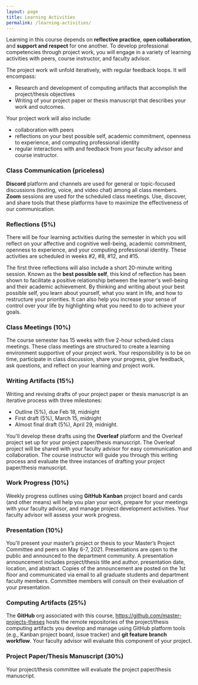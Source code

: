 ```yaml
---
layout: page
title: Learning Activities
permalink: /learning-activities/
---
```

Learning in this course depends on **reflective practice**, 
**open collaboration**, and **support and respect** for one another.
To develop professional competencies through project work, you will engage in 
a variety of learning activities with peers, course instructor, and faculty 
advisor. 

The project work will unfold iteratively, with regular feedback loops. It will 
encompass:
* Research and development of computing artifacts that accomplish the 
project/thesis objectives
* Writing of your project paper or thesis manuscript that describes your work 
and outcomes. 

Your project work will also include:
* collaboration with peers
* reflections on your best possible self, academic commitment, openness to 
experience, and computing professional identity
* regular interactions with and feedback from your faculty advisor and course 
instructor.

### Class Communication (priceless)
**Discord** platform and channels are used for general or topic-focused 
discussions (texting, voice,  and video chat) among all class members. 
**Zoom** sessions are used for the scheduled class meetings. Use, discover, 
and share tools that these platforms have to maximize the effectiveness of our 
communication. 

### Reflections (5%)
There will be four learning activities during the semester in which you will 
reflect on your affective and cognitive well-being, academic commitment, 
openness to experience, and your computing professional identity. These 
activities are scheduled in weeks #2, #8, #12, and #15. 

The first three reflections will also include a short 20-minute writing 
session. Known as the **best possible self**, this kind of reflection has been 
shown to facilitate a positive relationship between the learner's well-being 
and their academic achievement. By thinking and writing about your best 
possible self, you learn about yourself, what you want in life, and how to 
restructure your priorities. It can also help you increase your sense of 
control over your life by highlighting what you need to do to achieve your 
goals.  

### Class Meetings (10%)
The course semester has 15 weeks with five 2-hour scheduled class meetings. 
These class meetings are structured to create a learning environment 
supportive of your project work. Your responsibility is to be on time, 
participate in class discussion, share your progress, give feedback, ask 
questions, and reflect on your learning and project work. 

### Writing Artifacts (15%)
Writing and revising drafts of your project paper or thesis manuscript is an 
iterative process with three milestones:
* Outline (5%), due Feb 18, midnight
* First draft (5%), March 15, midnight
* Almost final draft (5%), April 29, midnight. 

You'll develop these drafts using the **Overleaf** platform and the Overleaf 
project set up for your project paper/thesis manuscript. The Overleaf project 
will be shared with your faculty advisor for easy communication and 
collaboration. The course instructor will guide you through this writing 
process and evaluate the three instances of drafting your project paper/thesis 
manuscript. 

### Work Progress (10%)
Weekly progress outlines using **GitHub Kanban** project board and cards (and other means)  will help you plan your work, prepare for your 
meetings with your faculty advisor, and manage project development activities. 
Your faculty advisor will assess your work progress.

### Presentation (10%)
You'll present your master’s project or thesis to your Master’s Project 
Committee and peers on May 6-7, 2021. Presentations are open to the public and 
announced to the department community. A presentation announcement includes 
project/thesis title and author, presentation date, location, and abstract. 
Copies of the announcement are posted on the 1st floor and communicated via 
email to all graduate students and department faculty members. Committee 
members will consult on their evaluation of your presentation.

### Computing Artifacts (25%)
The **GitHub** org  associated with this course, <https://github.com/master-projects-theses> hosts the remote repositories of the project/thesis 
computing artifacts you develop and manage using GitHub platform tools (e.g., 
Kanban project board, issue tracker) and **git feature branch workflow**. Your 
faculty advisor will evaluate this component of your project. 

### Project Paper/Thesis Manuscript (30%)
Your project/thesis committee will evaluate the project paper/thesis 
manuscript. 